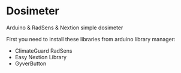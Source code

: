 # Dosimeter
Arduino &amp; RadSens &amp; Nextion simple dosimeter

First you need to install these libraries from arduino library manager:
- ClimateGuard RadSens
- Easy Nextion Library
- GyverButton
